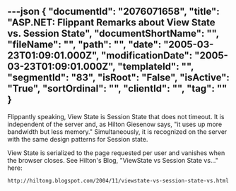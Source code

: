 ---json
{
  "documentId": "2076071658",
  "title": "ASP.NET: Flippant Remarks about View State vs. Session State",
  "documentShortName": "",
  "fileName": "",
  "path": "",
  "date": "2005-03-23T01:09:01.000Z",
  "modificationDate": "2005-03-23T01:09:01.000Z",
  "templateId": "",
  "segmentId": "83",
  "isRoot": "False",
  "isActive": "True",
  "sortOrdinal": "",
  "clientId": "",
  "tag": ""
}
---

Flippantly speaking, View State is Session State that does not timeout. It is independent of the server and, as Hilton Giesenow says, &quot;it uses up more bandwidth but less memory.&quot; Simultaneously, it is recognized on the server with the same design patterns for Session state.

View State is serialized to the page requested per user and vanishes when the browser closes. See Hilton's Blog, &quot;ViewState vs Session State vs...&quot; here:

    http://hiltong.blogspot.com/2004/11/viewstate-vs-session-state-vs.html
